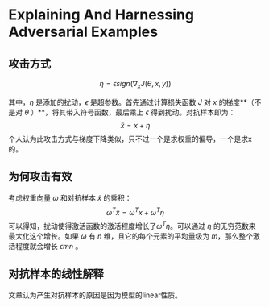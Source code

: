# Explaining And Harnessing Adversarial Examples



## 攻击方式

$$
\eta=\epsilon sign(\nabla_xJ(\theta,x,y))
$$

其中，$\eta$ 是添加的扰动，$\epsilon$ 是超参数。首先通过计算损失函数 $J$ 对 $x$ 的梯度**（不是对 $\theta$ ）**，将其带入符号函数，最后乘上 $\epsilon$ 得到扰动。对抗样本即为：
$$
\tilde{x}=x+\eta
$$
个人认为此攻击方式与梯度下降类似，只不过一个是求权重的偏导，一个是求x的。



## 为何攻击有效

考虑权重向量 $\omega$ 和对抗样本 $\tilde{x}$ 的乘积：
$$
\omega^T \tilde{x}=\omega^Tx+\omega^T\eta
$$
可以得知，扰动使得激活函数的激活程度增长了$\omega^T\eta$。可以通过 $\eta$ 的无穷范数来最大化这个增长。如果 $\omega$ 有 $n$ 维，且它的每个元素的平均量级为 $m$，那么整个激活程度就会增长 $\epsilon mn$ 。



## 对抗样本的线性解释

文章认为产生对抗样本的原因是因为模型的linear性质。
